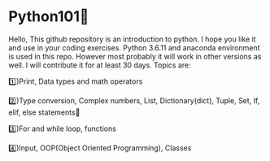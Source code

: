 # Python101🐍

Hello, This github repository is an introduction to python. I hope you like it and use in your coding exercises. Python 3.6.11 and anaconda environment is used in this repo. However most probably it will work in other versions as well. I will contribute it for at least 30 days. Topics are:

1️⃣)Print, Data types and math operators 

2️⃣)Type conversion, Complex numbers, List, Dictionary(dict), Tuple, Set, If, elif, else statements🤠

3️⃣)For and while loop, functions

4️⃣)Input, OOP(Object Oriented Programming), Classes
